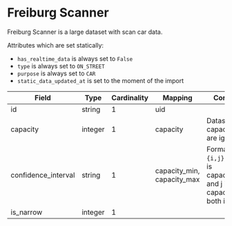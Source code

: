 # Freiburg Scanner

Freiburg Scanner is a large dataset with scan car data.

Attributes which are set statically:

* `has_realtime_data` is always set to `False`
* `type` is always set to `ON_STREET`
* `purpose` is always set to `CAR`
* `static_data_updated_at` is set to the moment of the import


| Field               | Type    | Cardinality | Mapping                    | Comment                                                                          |
|---------------------|---------|-------------|----------------------------|----------------------------------------------------------------------------------|
| id                  | string  | 1           | uid                        |                                                                                  |
| capacity            | integer | 1           | capacity                   | Datasets with capacity 0 are ignored                                             |
| confidence_interval | string  | 1           | capacity_min, capacity_max | Format is `{i,j}`, where i is capacity_min and j is capacity_max, both integers. |
| is_narrow           | integer | 1           |                            |                                                                                  |
